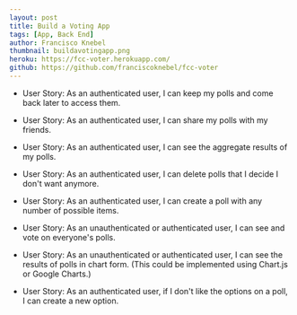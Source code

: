 ```yaml
---
layout: post
title: Build a Voting App
tags: [App, Back End]
author: Francisco Knebel
thumbnail: buildavotingapp.png
heroku: https://fcc-voter.herokuapp.com/
github: https://github.com/franciscoknebel/fcc-voter
---
```


- User Story: As an authenticated user, I can keep my polls and come back later to access them.

- User Story: As an authenticated user, I can share my polls with my friends.

- User Story: As an authenticated user, I can see the aggregate results of my polls.

- User Story: As an authenticated user, I can delete polls that I decide I don't want anymore.

- User Story: As an authenticated user, I can create a poll with any number of possible items.

- User Story: As an unauthenticated or authenticated user, I can see and vote on everyone's polls.

- User Story: As an unauthenticated or authenticated user, I can see the results of polls in chart form. (This could be implemented using Chart.js or Google Charts.)

- User Story: As an authenticated user, if I don't like the options on a poll, I can create a new option.
